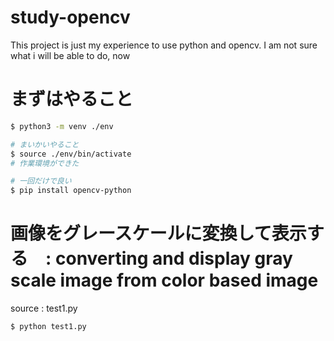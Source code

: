 # study-opencv
This project is just my experience to use python and opencv. I am not sure what i will be able to do, now

# まずはやること

```bash 
$ python3 -m venv ./env

# まいかいやること
$ source ./env/bin/activate
# 作業環境ができた

# 一回だけで良い
$ pip install opencv-python
```

# 画像をグレースケールに変換して表示する　: converting and display gray scale image from color based image

source : test1.py

```shell
$ python test1.py

```
